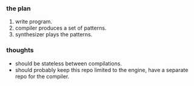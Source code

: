 ### the plan

1. write program.
2. compiler produces a set of patterns.
3. synthesizer plays the patterns.

### thoughts

- should be stateless between compilations.
- should probably keep this repo limited to the engine, have a separate repo for the compiler.
